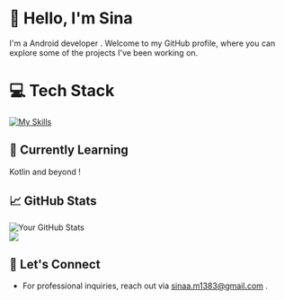 # 👋 Hello, I'm Sina 

I'm a Android developer . Welcome to my GitHub profile, where you can explore some of the projects I've been working on.

# 💻 Tech Stack
[![My Skills](https://skillicons.dev/icons?i=androidstudio,kotlin,figma,xd,sqlite&theme=dark)](https://skillicons.dev)

## 🌱 Currently Learning

Kotlin and beyond !

## 📈 GitHub Stats

![Your GitHub Stats](https://github-readme-stats.vercel.app/api?username=sina-ashtari&show_icons=true&hide_title=true&hide_border=true&count_private=true&theme=dark)<br/>
![](https://github-readme-stats.vercel.app/api/top-langs/?username=sina-ashtari&theme=radical&hide_border=false&include_all_commits=false&count_private=false&layout=compact)

## 🤝 Let's Connect
- For professional inquiries, reach out via sinaa.m1383@gmail.com .
